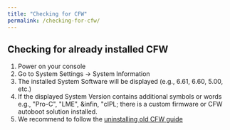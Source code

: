 ```yaml
---
title: "Checking for CFW"
permalink: /checking-for-cfw/
---
```

## Checking for already installed CFW

1. Power on your console
2. Go to System Settings -> System Information
3. The installed System Software will be displayed (e.g., 6.61, 6.60, 5.00, etc.)
4. If the displayed System Version contains additional symbols or words e.g., "Pro-C", "LME", &infin, "cIPL;
there is a custom firmware or CFW autoboot solution installed.
5. We recommend to follow the [uninstalling old CFW guide](/uninstall/)
